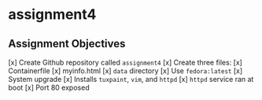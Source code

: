 # assignment4

## Assignment Objectives

[x] Create Github repository called `assignment4`
[x] Create three files:
	[x] Containerfile
	[x] myinfo.html
	[x] `data` directory
[x] Use `fedora:latest`
[x] System upgrade
[x] Installs `tuxpaint`, `vim`, and `httpd`
[x] `httpd` service ran at boot
[x] Port 80 exposed
